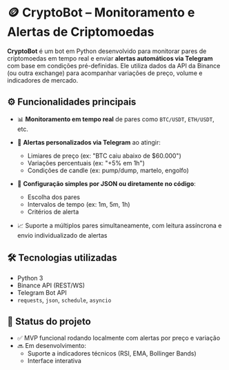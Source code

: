 # 🪙 CryptoBot – Monitoramento e Alertas de Criptomoedas

**CryptoBot** é um bot em Python desenvolvido para monitorar pares de criptomoedas em tempo real e enviar **alertas automáticos via Telegram** com base em condições pré-definidas. Ele utiliza dados da API da Binance (ou outra exchange) para acompanhar variações de preço, volume e indicadores de mercado.

## ⚙️ Funcionalidades principais

- 📊 **Monitoramento em tempo real** de pares como `BTC/USDT`, `ETH/USDT`, etc.
- 🔔 **Alertas personalizados via Telegram** ao atingir:
  - Limiares de preço (ex: "BTC caiu abaixo de $60.000")
  - Variações percentuais (ex: "+5% em 1h")
  - Condições de candle (ex: pump/dump, martelo, engolfo)

- 🧠 **Configuração simples por JSON ou diretamente no código**:
  - Escolha dos pares
  - Intervalos de tempo (ex: 1m, 5m, 1h)
  - Critérios de alerta

- 📈 Suporte a múltiplos pares simultaneamente, com leitura assíncrona e envio individualizado de alertas

## 🛠️ Tecnologias utilizadas

- Python 3
- Binance API (REST/WS)
- Telegram Bot API
- `requests`, `json`, `schedule`, `asyncio`

## 🚧 Status do projeto

- ✅ MVP funcional rodando localmente com alertas por preço e variação
- 🔜 Em desenvolvimento:
  - Suporte a indicadores técnicos (RSI, EMA, Bollinger Bands)
  - Interface interativa
